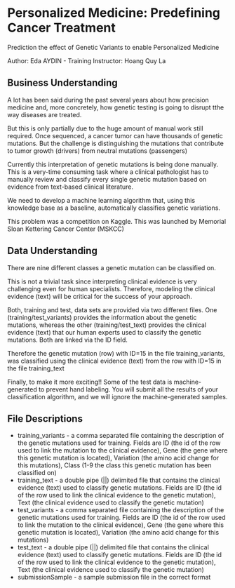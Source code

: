 # Personalized Medicine: Predefining Cancer Treatment
Prediction the effect of Genetic Variants to enable Personalized Medicine

Author: Eda AYDIN - Training Instructor: Hoang Quy La

## Business Understanding

A lot has been said during the past several years about how precision medicine and, more concretely, how genetic testing is going to disrupt tthe way diseases are treated. 

But this is only partially due to the huge amount of manual work still required. Once sequenced, a cancer tumor can have thousands of genetic mutations. But the challenge is distinguishing the mutations that contribute to tumor growth (drivers) from neutral mutations (passengers)

Currently this interpretation of genetic mutations is being done manually. This is a very-time consuming task where a clinical pathologist has to manually review and classify every single genetic mutation based on evidence from text-based clinical literature.

We need to develop a machine learning algorithm that, using this knowledge base as a baseline, automatically classifies genetic variations.

This problem was a competition on Kaggle. This was launched by Memorial Sloan Kettering Cancer Center (MSKCC)

## Data Understanding

There are nine different classes a genetic mutation can be classified on.

This is not a trivial task since interpreting clinical evidence is very challenging even for human specialists. Therefore, modeling the clinical evidence (text) will be critical for the success of your approach.

Both, training and test, data sets are provided via two different files. One (training/test_variants) provides the information about the genetic mutations, whereas the other (training/test_text) provides the clinical evidence (text) that our human experts used to classify the genetic mutations. Both are linked via the ID field.

Therefore the genetic mutation (row) with ID=15 in the file training_variants, was classified using the clinical evidence (text) from the row with ID=15 in the file training_text

Finally, to make it more exciting!! Some of the test data is machine-generated to prevent hand labeling. You will submit all the results of your classification algorithm, and we will ignore the machine-generated samples. 

## File Descriptions

* training_variants - a comma separated file containing the description of the genetic mutations used for training. Fields are ID (the id of the row used to link the mutation to the clinical evidence), Gene (the gene where this genetic mutation is located), Variation (the amino acid change for this mutations), Class (1-9 the class this genetic mutation has been classified on)
* training_text - a double pipe (||) delimited file that contains the clinical evidence (text) used to classify genetic mutations. Fields are ID (the id of the row used to link the clinical evidence to the genetic mutation), Text (the clinical evidence used to classify the genetic mutation)
* test_variants - a comma separated file containing the description of the genetic mutations used for training. Fields are ID (the id of the row used to link the mutation to the clinical evidence), Gene (the gene where this genetic mutation is located), Variation (the amino acid change for this mutations)
* test_text - a double pipe (||) delimited file that contains the clinical evidence (text) used to classify genetic mutations. Fields are ID (the id of the row used to link the clinical evidence to the genetic mutation), Text (the clinical evidence used to classify the genetic mutation)
* submissionSample - a sample submission file in the correct format

